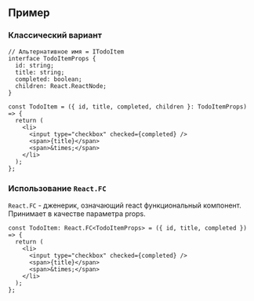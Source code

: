 ## Пример

### Классический вариант

```tsx
// Альтернативное имя = ITodoItem
interface TodoItemProps {
  id: string;
  title: string;
  completed: boolean;
  children: React.ReactNode;
}

const TodoItem = ({ id, title, completed, children }: TodoItemProps) => {
  return (
    <li>
      <input type="checkbox" checked={completed} />
      <span>{title}</span>
      <span>&times;</span>
    </li>
  );
};
```

### Использование `React.FC`

`React.FC` - дженерик, означающий react функциональный компонент. Принимает в качестве параметра props.

```tsx
const TodoItem: React.FC<TodoItemProps> = ({ id, title, completed }) => {
  return (
    <li>
      <input type="checkbox" checked={completed} />
      <span>{title}</span>
      <span>&times;</span>
    </li>
  );
};
```
